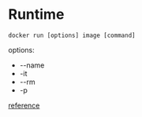 # Runtime

`docker run [options] image [command]`

options:
 - --name
 - -it
 - --rm
 - -p

[reference](http://docs.docker.com/reference/run/)

